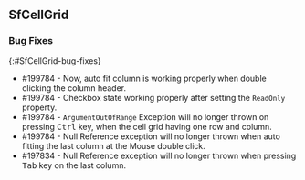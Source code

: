 ## SfCellGrid 

### Bug Fixes
{:#SfCellGrid-bug-fixes}

* \#199784 - Now, auto fit column is working properly when double clicking the column header.
* \#199784 - Checkbox state working properly after setting the `ReadOnly` property.
* \#199784 - `ArgumentOutOfRange` Exception will no longer thrown on pressing <kbd>Ctrl</kbd> key, when the cell grid having one row and column.
* \#199784 - Null Reference exception will no longer thrown when auto fitting the last column at the Mouse double click.
* \#197834 - Null Reference exception will no longer thrown when pressing <kbd>Tab</kbd> key on the last column.